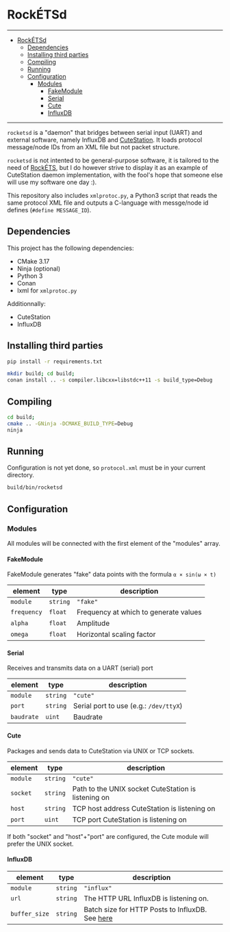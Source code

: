 # RockÉTSd

---

- [RockÉTSd](#rockétsd)
  - [Dependencies](#dependencies)
  - [Installing third parties](#installing-third-parties)
  - [Compiling](#compiling)
  - [Running](#running)
  - [Configuration](#configuration)
    - [Modules](#modules)
      - [FakeModule](#fakemodule)
      - [Serial](#serial)
      - [Cute](#cute)
      - [InfluxDB](#influxdb)


---

`rocketsd` is a "daemon" that bridges between serial input (UART) and external
software, namely InfluxDB and [CuteStation](https://github.com/ngc7293/cutestation).
It loads protocol message/node IDs from an XML file but not packet structure.

`rocketsd` is not intented to be general-purpose software, it is tailored to the
need of [RockÉTS](https://clubrockets.ca), but I do however strive to display it
as an example of CuteStation daemon implementation, with the fool's hope that
someone else will use my software one day :).

This repository also includes `xmlprotoc.py`, a Python3 script that reads the
same protocol XML file and outputs a C-language with messge/node id defines
(`#define MESSAGE_ID`).

## Dependencies

This project has the following dependencies:

- CMake 3.17
- Ninja (optional)
- Python 3
- Conan
- lxml for `xmlprotoc.py`

Additionnally:

- CuteStation
- InfluxDB

## Installing third parties

```bash
pip install -r requirements.txt

mkdir build; cd build;
conan install .. -s compiler.libcxx=libstdc++11 -s build_type=Debug
```

## Compiling

```bash
cd build;
cmake .. -GNinja -DCMAKE_BUILD_TYPE=Debug
ninja
```

## Running

Configuration is not yet done, so `protocol.xml` must be in your current directory.

```bash
build/bin/rocketsd
```

## Configuration

### Modules

All modules will be connected with the first element of the "modules" array.

#### FakeModule

FakeModule generates "fake" data points with the formula `α × sin(ω × t)`

| element     | type     | description                           |
|-------------|----------|---------------------------------------|
| `module`    | `string` | `"fake"`                              |
| `frequency` | `float`  | Frequency at which to generate values |
| `alpha`     | `float`  | Amplitude                             |
| `omega`     | `float`  | Horizontal scaling factor             |

#### Serial

Receives and transmits data on a UART (serial) port

| element    | type     | description                            |
|------------|----------|----------------------------------------|
| `module`   | `string` | `"cute"`                               |
| `port`     | `string` | Serial port to use (e.g.: `/dev/ttyX`) |
| `baudrate` | `uint`   | Baudrate                               |

#### Cute

Packages and sends data to CuteStation via UNIX or TCP sockets.

| element  | type     | description                                         |
|----------|----------|-----------------------------------------------------|
| `module` | `string` | `"cute"`                                            |
| `socket` | `string` | Path to the UNIX socket CuteStation is listening on |
| `host`   | `string` | TCP host address CuteStation is listening on        |
| `port`   | `uint`   | TCP port CuteStation is listening on                |

If both "socket" and "host"+"port" are configured, the Cute module will prefer
the UNIX socket.

#### InfluxDB

| element       | type     | description                                         |
|---------------|----------|-----------------------------------------------------|
| `module`      | `string` | `"influx"`                                          |
| `url`         | `string` | The HTTP URL InfluxDB is listening on.              |
| `buffer_size` | `string` | Batch size for HTTP Posts to InfluxDB. See [here](https://docs.influxdata.com/influxdb/v1.7/tools/api/#request-body-1) |
